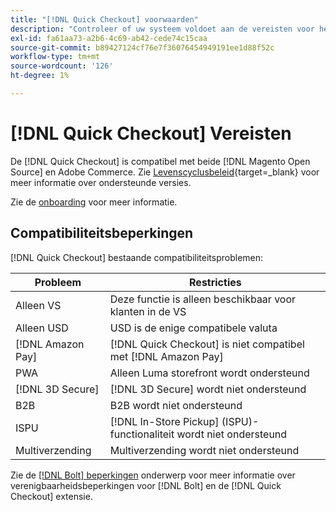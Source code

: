 ```yaml
---
title: "[!DNL Quick Checkout] voorwaarden"
description: "Controleer of uw systeem voldoet aan de vereisten voor het gebruik van de [!DNL Quick Checkout] voor Adobe Commerce-extensie."
exl-id: fa61aa73-a2b6-4c69-ab42-cede74c15caa
source-git-commit: b89427124cf76e7f36076454949191ee1d88f52c
workflow-type: tm+mt
source-wordcount: '126'
ht-degree: 1%

---
```


# [!DNL Quick Checkout] Vereisten

De [!DNL Quick Checkout] is compatibel met beide [!DNL Magento Open Source] en Adobe Commerce. Zie [Levenscyclusbeleid](https://experienceleague.adobe.com/docs/commerce-operations/release/planning/lifecycle-policy.html){target=_blank} voor meer informatie over ondersteunde versies.

Zie de [onboarding](../quick-checkout/onboarding.md) voor meer informatie.

## Compatibiliteitsbeperkingen

[!DNL Quick Checkout] bestaande compatibiliteitsproblemen:

| **Probleem** | **Restricties** |
|----------------|-----------------|
| Alleen VS | Deze functie is alleen beschikbaar voor klanten in de VS |
| Alleen USD | USD is de enige compatibele valuta |
| [!DNL Amazon Pay] | [!DNL Quick Checkout] is niet compatibel met [!DNL Amazon Pay] |
| PWA | Alleen Luma storefront wordt ondersteund |
| [!DNL 3D Secure] | [!DNL 3D Secure] wordt niet ondersteund |
| B2B | B2B wordt niet ondersteund |
| ISPU | [!DNL In-Store Pickup] (ISPU)-functionaliteit wordt niet ondersteund |
| Multiverzending | Multiverzending wordt niet ondersteund |

Zie de [[!DNL Bolt] beperkingen](https://help.bolt.com/integrations/adobe-quick-checkout/set-up/#limitations) onderwerp voor meer informatie over verenigbaarheidsbeperkingen voor [!DNL Bolt] en de [!DNL Quick Checkout] extensie.
